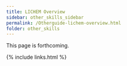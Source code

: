 ```yaml
---
title: LICHEM Overview
sidebar: other_skills_sidebar
permalink: /Otherguide-lichem-overview.html
folder: other_skills
---
```


<!-- <link rel="stylesheet" href="css/theme-blue.css"> -->

This page is forthcoming.

{% include links.html %}
